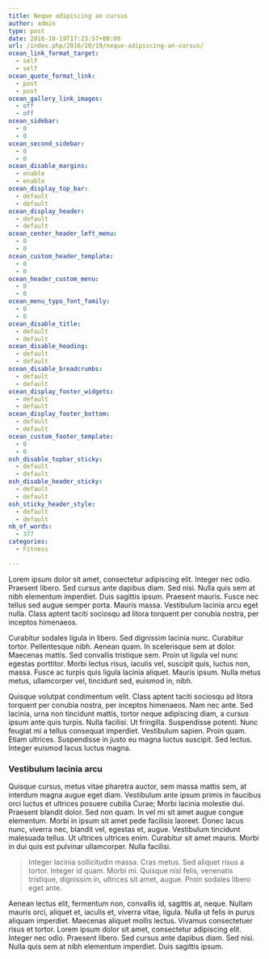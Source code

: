 ```yaml
---
title: Neque adipiscing an cursus
author: admin
type: post
date: 2016-10-19T17:23:57+00:00
url: /index.php/2016/10/19/neque-adipiscing-an-cursus/
ocean_link_format_target:
  - self
  - self
ocean_quote_format_link:
  - post
  - post
ocean_gallery_link_images:
  - off
  - off
ocean_sidebar:
  - 0
  - 0
ocean_second_sidebar:
  - 0
  - 0
ocean_disable_margins:
  - enable
  - enable
ocean_display_top_bar:
  - default
  - default
ocean_display_header:
  - default
  - default
ocean_center_header_left_menu:
  - 0
  - 0
ocean_custom_header_template:
  - 0
  - 0
ocean_header_custom_menu:
  - 0
  - 0
ocean_menu_typo_font_family:
  - 0
  - 0
ocean_disable_title:
  - default
  - default
ocean_disable_heading:
  - default
  - default
ocean_disable_breadcrumbs:
  - default
  - default
ocean_display_footer_widgets:
  - default
  - default
ocean_display_footer_bottom:
  - default
  - default
ocean_custom_footer_template:
  - 0
  - 0
osh_disable_topbar_sticky:
  - default
  - default
osh_disable_header_sticky:
  - default
  - default
osh_sticky_header_style:
  - default
  - default
nb_of_words:
  - 377
categories:
  - Fitness

---
```

Lorem ipsum dolor sit amet, consectetur adipiscing elit. Integer nec odio. Praesent libero. Sed cursus ante dapibus diam. Sed nisi. Nulla quis sem at nibh elementum imperdiet. Duis sagittis ipsum. Praesent mauris. Fusce nec tellus sed augue semper porta. Mauris massa. Vestibulum lacinia arcu eget nulla. Class aptent taciti sociosqu ad litora torquent per conubia nostra, per inceptos himenaeos.

Curabitur sodales ligula in libero. Sed dignissim lacinia nunc. Curabitur tortor. Pellentesque nibh. Aenean quam. In scelerisque sem at dolor. Maecenas mattis. Sed convallis tristique sem. Proin ut ligula vel nunc egestas porttitor. Morbi lectus risus, iaculis vel, suscipit quis, luctus non, massa. Fusce ac turpis quis ligula lacinia aliquet. Mauris ipsum. Nulla metus metus, ullamcorper vel, tincidunt sed, euismod in, nibh.

Quisque volutpat condimentum velit. Class aptent taciti sociosqu ad litora torquent per conubia nostra, per inceptos himenaeos. Nam nec ante. Sed lacinia, urna non tincidunt mattis, tortor neque adipiscing diam, a cursus ipsum ante quis turpis. Nulla facilisi. Ut fringilla. Suspendisse potenti. Nunc feugiat mi a tellus consequat imperdiet. Vestibulum sapien. Proin quam. Etiam ultrices. Suspendisse in justo eu magna luctus suscipit. Sed lectus. Integer euismod lacus luctus magna.

### Vestibulum lacinia arcu

Quisque cursus, metus vitae pharetra auctor, sem massa mattis sem, at interdum magna augue eget diam. Vestibulum ante ipsum primis in faucibus orci luctus et ultrices posuere cubilia Curae; Morbi lacinia molestie dui. Praesent blandit dolor. Sed non quam. In vel mi sit amet augue congue elementum. Morbi in ipsum sit amet pede facilisis laoreet. Donec lacus nunc, viverra nec, blandit vel, egestas et, augue. Vestibulum tincidunt malesuada tellus. Ut ultrices ultrices enim. Curabitur sit amet mauris. Morbi in dui quis est pulvinar ullamcorper. Nulla facilisi.

> Integer lacinia sollicitudin massa. Cras metus. Sed aliquet risus a tortor. Integer id quam. Morbi mi. Quisque nisl felis, venenatis tristique, dignissim in, ultrices sit amet, augue. Proin sodales libero eget ante.

Aenean lectus elit, fermentum non, convallis id, sagittis at, neque. Nullam mauris orci, aliquet et, iaculis et, viverra vitae, ligula. Nulla ut felis in purus aliquam imperdiet. Maecenas aliquet mollis lectus. Vivamus consectetuer risus et tortor. Lorem ipsum dolor sit amet, consectetur adipiscing elit. Integer nec odio. Praesent libero. Sed cursus ante dapibus diam. Sed nisi. Nulla quis sem at nibh elementum imperdiet. Duis sagittis ipsum.